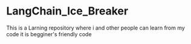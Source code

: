 # LangChain_Ice_Breaker
This is a Larning repository where i and other people can learn from my code it is begginer's friendly code

